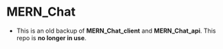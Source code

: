 # MERN_Chat

- This is an old backup of **MERN_Chat_client** and **MERN_Chat_api**. This repo is **no longer in use**.
